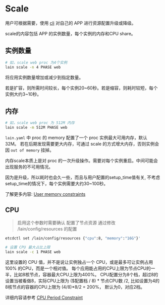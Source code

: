 # Scale

用户可根据需要，使用 [cli](cli.html#scale) 对自己的 APP 进行资源配置升级或降级。

scale的内容包括 APP 的实例数量，每个实例的内存和CPU share。

## 实例数量

```sh
# 如，scale web proc 为4个实例
lain scale -n 4 PHASE web
```

将应用实例数量增加或减少到指定数量。

若是扩容，则所需时间较长，每个实例20~60秒。若是缩容，则耗时较短，每个实例大约3~10秒。

## 内存

```sh
# 如，scale web proc 为 512M 内存
lain scale -m 512M PHASE web
```
`lain.yaml` 中 proc 的 memory 配置了一个 proc 实例最大可用内存，默认 32M。 若在后期发现需要更大内存，可通过 scale 的方式增大内存，否则实例会因 `out of memory` 挂掉。

内存scale本质上是对 proc 的一次升级操作。需要对每个实例重启。中间可能会出现服务的不可用情况。

因为是升级，所以耗时也会久一些，而且与用户配置的setup_time值有关, 不考虑setup_time的情况下，每个实例需要大约30~100秒。

了解更多内容: [User memory constraints](https://docs.docker.com/engine/reference/run/#user-memory-constraints)

## CPU

 > 启用这个参数时需要确认 配置了节点资源 通过修改 /lain/config/resources 的配置
 ```sh
 etcdctl set /lain/config/resources {"cpu":8, "memory":"16G"}'
 ```
 
```sh
# 设置 CPU 最大占比上限
lain scale -c 1 PHASE web
```

这里设置的 CPU 值，并不是说让实例独占一个 CPU，或是最多可让实例占用 100% 的CPU，而是一个相对值。
每个应用能占用的CPU上限为节点CPU的一半，比如8核节点，容器最大CPU上限为400%。
CPU配置分为8个档，超过8的设置当被看做8，实际CPU上限为 ($配置档 / 8) * 节点CPU数 /2, 比如设置为4的8核节点的容器的CPU上限为 (4/8)*8/2 = 200%，
默认为0，对应2档。

详细内容请参考 [CPU Period Constraint](https://docs.docker.com/engine/reference/run/#cpu-period-constraint)
